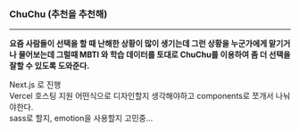 ### ChuChu (추천을 추천해)

---

**요즘 사람들이 선택을 할 때 난해한 상황이 많이 생기는데 그런 상황을 누군가에게 맡기거나 물어보는데 그럴때 MBTI 와 학습 데이터를 토대로 ChuChu를 이용하여 좀 더 선택을 잘할 수 있도록 도와준다.**

Next.js 로 진행  
Vercel 호스팅 지원
어떤식으로 디자인할지 생각해야하고 components로 쪼개서 나눠야한다.  
sass로 할지, emotion을 사용할지 고민중...
